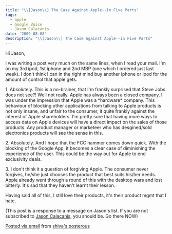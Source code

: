 ```yaml
---
title: "\\[Jason\\] The Case Against Apple--in Five Parts"
tags:
  - apple
  - Google Voice
  - Jason Calacanis
date: '2009-08-08'
description: "\\[Jason\\] The Case Against Apple--in Five Parts"
---
```


Hi Jason,

I was writing a post very much on the same lines, when I read your mail. I'm on my 3rd ipod, 1st iphone and 2nd MBP (one which I ordered just last week). I don't think I can in the right mind buy another iphone or ipod for the amount of control that apple gets.

1\. Absolutely. This is a no-brainer, that I'm frankly surprised that Steve Jobs does not see?! Well not really. Apple has always been a closed company. I was under the impression that Apple was a \*hardware\* company. This behaviour of blocking other applications from talking to Apple products is not only insane, and unfair to the consumer, it quite frankly against the interest of Apple shareholders. I'm pretty sure that having more ways to access data on Apple devices will have a direct impact on the sales of those products. Any product manager or marketeer who has desgined/sold electronics products will see the sense in this.

2\. Absolutely. And I hope that the FCC hammer comes down quick. With the blocking of the Google App, it becomes a clear case of diminishing the experience of the user. This could be the way out for Apple to end exclusivity deals.

3\. I don't think it a question of forgiving Apple. The consumer never forgives, he/she just chooses the product that best suits his/her needs. Apple already went through a round of this with the desktop wars and lost bitterly. It's sad that they haven't learnt their lesson.

Having said all of this, I still love their products, it's their product mgmt that I hate. 

(This post is a response to a message on Jason's list. If you are not subscribed to [Jason Calacanis][0], you should be. Go there NOW)

[Posted via email][1] from [shiva's posterous][2] 



[0]: http://en.wikipedia.org/wiki/Jason_Calacanis
[1]: http://posterous.com
[2]: http://shiva.posterous.com/jason-the-case-against-apple-in-five-parts